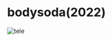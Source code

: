 # bodysoda(2022)
![tele](https://github.com/user-attachments/assets/cd31a7b0-99db-4635-8887-62d80c9ce02a)
